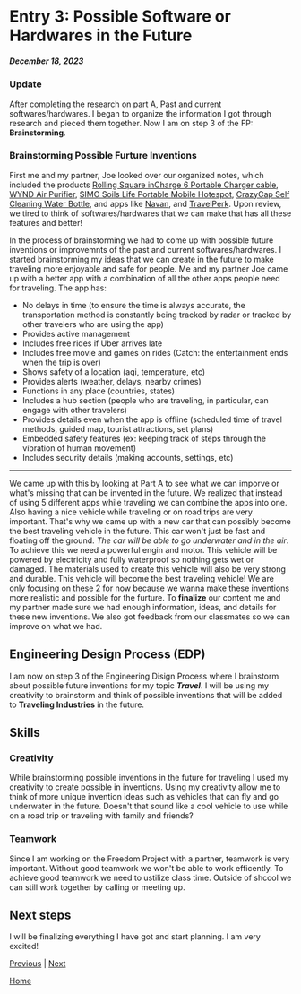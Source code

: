  # Entry 3: Possible Software or Hardwares in the Future
##### December 18, 2023
### Update
After completing the research on part A, Past and current softwares/hardwares. I began to organize the information I got through research and pieced them together. Now I am on step 3 of the FP: **Brainstorming**.
### Brainstorming Possible Furture Inventions
First me and my partner, Joe looked over our organized notes, which included the products [Rolling Square inCharge 6 Portable Charger cable](https://www.amazon.com/inCharge-Six-One-Portable-Compatible/dp/B086WHBN3N/?tag=pcworld02-20&asc_refurl=https://www.pcworld.com/article/2000726/travel-gadgets-need-next-trip-or-vacation.html), [WYND Air Purifier](https://hellowynd.com/products/essential?variant=44129312440593), [SIMO Soils Life Portable Mobile Hotespot](https://www.amazon.com/Hotspot-Coverage-Connected-Devices-Technology/dp/B08YKB6VMN/?tag=pcworld02-20&asc_refurl=https://www.pcworld.com/article/2000726/travel-gadgets-need-next-trip-or-vacation.html), [CrazyCap Self Cleaning Water Bottle](https://www.amazon.com/CrazyCap-Pro-Award-Winning-Self-Cleaning-Insulated/dp/B0B4BPJGLV/?tag=pcworld02-20&asc_refurl=https%3A%2F%2Fwww.pcworld.com%2Farticle%2F2000726%2Ftravel-gadgets-need-next-trip-or-vacation.html&th=1&psc=1), and apps like [Navan](https://navan.com/), and [TravelPerk](https://www.travelperk.com/blog/travel-management-software/). Upon review, we tired to think of softwares/hardwares that we can make that has all these features and better!

In the process of brainstorming we had to come up with possible future inventions or improvemnts of the past and current softwares/hardwares. I started brainstorming my ideas that we can create in the future to make traveling more enjoyable and safe for people. Me and my partner Joe came up with a better app with a combination of all the other apps people need for traveling. The app has:
- No delays in time (to ensure the time is always accurate, the transportation method is constantly being tracked by radar or tracked by other travelers who are using the app)
- Provides active management
- Includes free rides if Uber arrives late
- Includes free movie and games on rides (Catch: the entertainment ends when the trip is over)
- Shows safety of a location (aqi, temperature, etc)
- Provides alerts (weather, delays, nearby crimes)
- Functions in any place (countries, states)
- Includes a hub section (people who are traveling, in particular, can engage with other travelers)
- Provides details even when the app is offline (scheduled time of travel methods, guided map, tourist attractions, set plans)
- Embedded safety features (ex: keeping track of steps through the vibration of human movement)
- Includes security details (making accounts, settings, etc)

---

We came up with this by looking at Part A to see what we can imporve or what's missing that can be invented in the future. We realized that instead of using 5 different apps while traveling we can combine the apps into one. Also having a nice vehicle while traveling or on road trips are very important. That's why we came up with a new car that can possibly become the best traveling vehicle in the future. This car won't just be fast and floating off the ground. _The car will be able to go underwater and in the air_. To achieve this we need a powerful engin and motor. This vehicle will be powered by electricity and fully waterproof so nothing gets wet or damaged. The materials used to create this vehicle will also be very strong and durable. This vehicle will become the best traveling vehicle! We are only focusing on these 2 for now because we wanna make these inventions more realistic and possible for the furture. To **finalize** our content me and my partner made sure we had enough information, ideas, and details for these new inventions. We also got feedback from our classmates so we can improve on what we had.
## Engineering Design Process (EDP)
I am now on step 3 of the Engineering Disign Process where I brainstorm about possible future inventions for my topic **_Travel_**. I will be using my creativity to brainstorm and think of possible inventions that will be added to **Traveling Industries** in the future.
## Skills
### Creativity
While brainstorming possible inventions in the future for traveling I used my creativity to create possible in inventions. Using my creativity allow me to think of more unique invention ideas such as vehicles that can fly and go underwater in the future. Doesn't that sound like a cool vehicle to use while on a road trip or traveling with family and friends?
### Teamwork
Since I am working on the Freedom Project with a partner, teamwork is very important. Without good teamwork we won't be able to work efficently. To achieve good teamwork we need to ustilize class time. Outside of shcool we can still work together by calling or meeting up.
## Next steps
I will be finalizing everything I have got and start planning. I am very excited!







[Previous](entry02.md) | [Next](entry04.md)

[Home](../README.md)
